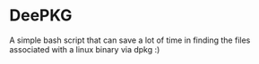 # DeePKG
A simple bash script that can save a lot of time in finding the files associated with a linux binary via dpkg :)
